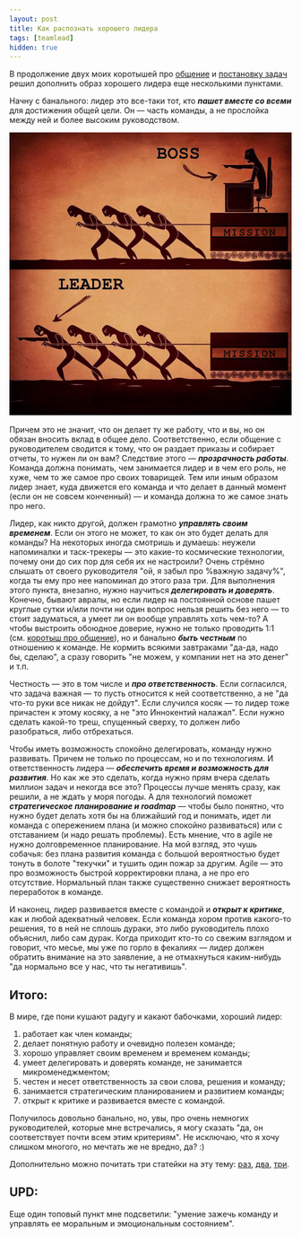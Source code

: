 ```yaml
---
layout: post
title: Как распознать хорошего лидера
tags: [teamlead]
hidden: true
---
```

В продолжение двух моих коротышей про [общение](/2020/02/21/programmer-is-a-social-being.html) и [постановку задач](/2020/02/17/smartrhino-delegating-tasks.html) решил дополнить образ хорошего лидера еще несколькими пунктами.

Начну с банального: лидер это все-таки тот, кто ***пашет вместе со всеми*** для достижения общей цели. Он — часть команды, а не прослойка между ней и более высоким руководством.

![](/assets/images/boss-vs-leader.png)

Причем это не значит, что он делает ту же работу, что и вы, но он обязан вносить вклад в общее дело. Соответственно, если общение с руководителем сводится к тому, что он раздает приказы и собирает отчеты, то нужен ли он вам? Следствие этого — ***прозрачность работы***. Команда должна понимать, чем занимается лидер и в чем его роль, не хуже, чем то же самое про своих товарищей. Тем или иным образом лидер знает, куда движется его команда и что делает в данный момент (если он не совсем конченный) — и команда должна то же самое знать про него.

Лидер, как никто другой, должен грамотно ***управлять своим временем***. Если он этого не может, то как он это будет делать для команды? На некоторых иногда смотришь и думаешь: неужели напоминалки и таск-трекеры — это какие-то космические технологии, почему они до сих пор для себя их не настроили? Очень стрёмно слышать от своего руководителя "ой, я забыл про %важную задачу%", когда ты ему про нее напоминал до этого раза три. Для выполнения этого пункта, внезапно, нужно научиться ***делегировать и доверять***. Конечно, бывают авралы, но если лидер на постоянной основе пашет круглые сутки и/или почти ни один вопрос нельзя решить без него — то стоит задуматься, а умеет ли он вообще управлять хоть чем-то? А чтобы выстроить обоюдное доверие, нужно не только проводить 1:1 (см. [коротыш про общение](/2020/02/21/programmer-is-a-social-being.html)), но и банально ***быть честным*** по отношению к команде. Не кормить всякими завтраками "да-да, надо бы, сделаю", а сразу говорить "не можем, у компании нет на это денег" и т.п.

Честность — это в том числе и ***про ответственность***. Если согласился, что задача важная — то пусть относится к ней соответственно, а не "да что-то руки все никак не дойдут". Если случился косяк — то лидер тоже причастен к этому косяку, а не "это Иннокентий налажал". Если нужно сделать какой-то треш, спущенный сверху, то должен либо разобраться, либо отбрехаться.

Чтобы иметь возможность спокойно делегировать, команду нужно развивать. Причем не только по процессам, но и по технологиям. И ответственность лидера — ***обеспечить время и возможность для развития***. Но как же это сделать, когда нужно прям вчера сделать миллион задач и некогда все это? Процессы лучше менять сразу, как решили, а не ждать у моря погоды. А для технологий поможет ***стратегическое планирование и roadmap*** — чтобы было понятно, что нужно будет делать хотя бы на ближайший год и понимать, идет ли команда с опережением плана (и можно спокойно развиваться) или с отставанием (и надо решать проблемы). Есть мнение, что в agile не нужно долговременное планирование. На мой взгляд, это чушь собачья: без плана развития команда с большой вероятностью будет тонуть в болоте "текучки" и тушить один пожар за другим. Agile — это про возможность быстрой корректировки плана, а не про его отсутствие. Нормальный план также существенно снижает вероятность переработок в команде.

И наконец, лидер развивается вместе с командой и ***открыт к критике***, как и любой адекватный человек. Если команда хором против какого-то решения, то в ней не сплошь дураки, это либо руководитель плохо объяснил, либо сам дурак. Когда приходит кто-то со свежим взглядом и говорит, что месье, мы уже по горло в фекалиях — лидер должен обратить внимание на это заявление, а не отмахнуться каким-нибудь "да нормально все у нас, что ты негативишь".

## Итого:

В мире, где пони кушают радугу и какают бабочками, хороший лидер:
1. работает как член команды;
2. делает понятную работу и очевидно полезен команде;
3. хорошо управляет своим временем и временем команды;
4. умеет делегировать и доверять команде, не занимается микроменеджментом;
5. честен и несет ответственность за свои слова, решения и команду;
6. занимается стратегическим планированием и развитием команды;
7. открыт к критике и развивается вместе с командой.

Получилось довольно банально, но, увы, про очень немногих руководителей, которые мне встречались, я могу сказать "да, он соответствует почти всем этим критериям". Не исключаю, что я хочу слишком многого, но мечтать же не вредно, да? :)

Дополнительно можно почитать три статейки на эту тему: [раз](https://bkern.dev/how-to-suck-as-engineering-manager/), [два](https://habr.com/ru/company/lanit/blog/546488/), [три](https://waydev.co/9-challenges-of-engineering-managers/).

## UPD:

Еще один топовый пункт мне подсветили: "умение зажечь команду и управлять ее моральным и эмоциональным состоянием".
